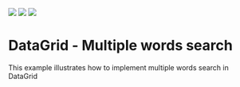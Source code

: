 <!-- default badges list -->
![](https://img.shields.io/endpoint?url=https://codecentral.devexpress.com/api/v1/VersionRange/483217967/21.2.7%2B)
[![](https://img.shields.io/badge/Open_in_DevExpress_Support_Center-FF7200?style=flat-square&logo=DevExpress&logoColor=white)](https://supportcenter.devexpress.com/ticket/details/T1083264)
[![](https://img.shields.io/badge/📖_How_to_use_DevExpress_Examples-e9f6fc?style=flat-square)](https://docs.devexpress.com/GeneralInformation/403183)
<!-- default badges end -->
# DataGrid - Multiple words search


This example illustrates how to implement multiple words search in DataGrid
